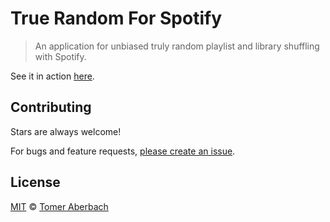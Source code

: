 # True Random For Spotify

> An application for unbiased truly random playlist and library shuffling with
> Spotify.

See it in action [here](https://spotify-true-random.tomeraberba.ch).

## Contributing

Stars are always welcome!

For bugs and feature requests,
[please create an issue](https://github.com/TomerAberbach/spotify-true-random/issues/new).

## License

[MIT](https://github.com/TomerAberbach/spotify-true-random/blob/main/license) ©
[Tomer Aberbach](https://github.com/TomerAberbach)
